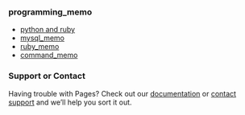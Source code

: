 
### programming_memo
- [python and ruby](https://a11wa11.github.io/memo/python_ruby)
- [mysql_memo](https://a11wa11.github.io/memo/mysql_memo)
- [ruby_memo](https://a11wa11.github.io/memo/ruby_memo)
- [command_memo](https://a11wa11.github.io/memo/command_memo)
 

### Support or Contact

Having trouble with Pages? Check out our [documentation](https://docs.github.com/categories/github-pages-basics/) or [contact support](https://github.com/contact) and we’ll help you sort it out.

